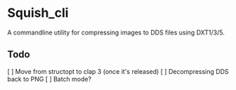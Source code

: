 # Squish_cli
A commandline utility for compressing images to DDS files using DXT1/3/5.

## Todo
[ ] Move from structopt to clap 3 (once it's released)
[ ] Decompressing DDS back to PNG
[ ] Batch mode?